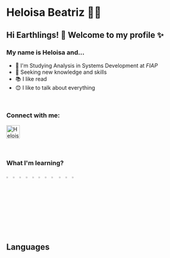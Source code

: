 
<!--
### Hi there 👋
**Helloisa22/Helloisa22** is a ✨ _special_ ✨ repository because its `README.md` (this file) appears on your GitHub profile.

Here are some ideas to get you started:

- 🔭 I’m currently working on ...
- 🌱 I’m currently learning ...
- 👯 I’m looking to collaborate on ...
- 🤔 I’m looking for help with ...
- 💬 Ask me about ...
- 📫 How to reach me: ...
- 😄 Pronouns: ...
- ⚡ Fun fact: ...
-->
# Heloisa Beatriz 👩‍💻

## Hi Earthlings! 👋 Welcome to my profile ✨
### My name is Heloisa and...
  
- 🚀 I'm Studying Analysis in Systems Development at *FIAP*
- 🚀 Seeking new knowledge and skills
- 📚 I like read
- 😊 I like to talk about everything 

<br>
<div  align="left">
  <h3>Connect with me:</h3>  
    <p>
      <a href="https://www.linkedin.com/in/heloisa-beatriz-515139197/" target="_blank"><img align="center" src="https://user-images.githubusercontent.com/52077278/135925928-32dab723-cd9f-4b40-aa16-2397ff1221b3.png" alt="HeloisaBeatriz" height="35" width="35" /></a>
    </p>
</div>
<br>

###  What I'm learning?

<img src = "https://i.imgur.com/SZw5fKK.png" width ="2.6%" /> <img src = "https://i.imgur.com/fY0ajRd.png" width="2.6%"> <img src = "https://i.imgur.com/opyd6uS.png" width="2.6%">  <img src = "https://upload.wikimedia.org/wikipedia/commons/thumb/9/99/Unofficial_JavaScript_logo_2.svg/480px-Unofficial_JavaScript_logo_2.svg.png" width="2.5%"> <img src = "https://getbootstrap.com/docs/4.0/assets/brand/bootstrap-social-logo.png" width="2.5%"> <img src = "https://i.imgur.com/mEF4bj3.png" width="2.6%">  <img src = "https://miro.medium.com/max/816/1*mn6bOs7s6Qbao15PMNRyOA.png" width="2.5%"> <img src = "https://angular.io/assets/images/logos/angular/angular.png" width="3.2%"> <img src = "https://i.imgur.com/bMbzppn.png" width="2.6%">  <img src = "https://i.imgur.com/Ce9bS32.png" width="2.6%">  <img src = "https://git-scm.com/images/logos/downloads/Git-Icon-1788C.png" width="3%">
<br>
<br>

## Languages


